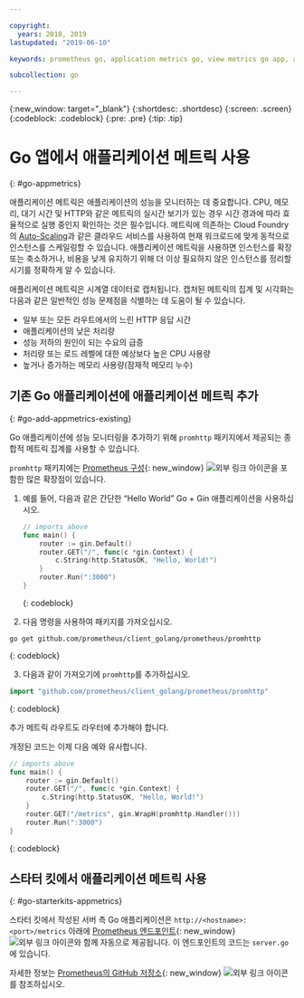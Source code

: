 ```yaml
---

copyright:
  years: 2018, 2019
lastupdated: "2019-06-10"

keywords: prometheus go, application metrics go, view metrics go app, add metrics go, promhttp go, autoscaling go

subcollection: go

---
```


{:new_window: target="_blank"}
{:shortdesc: .shortdesc}
{:screen: .screen}
{:codeblock: .codeblock}
{:pre: .pre}
{:tip: .tip}

# Go 앱에서 애플리케이션 메트릭 사용
{: #go-appmetrics}

애플리케이션 메트릭은 애플리케이션의 성능을 모니터하는 데 중요합니다. CPU, 메모리, 대기 시간 및 HTTP와 같은 메트릭의 실시간 보기가 있는 경우 시간 경과에 따라 효율적으로 실행 중인지 확인하는 것은 필수입니다. 메트릭에 의존하는 Cloud Foundry의 [Auto-Scaling](/docs/services/Auto-Scaling?topic=Auto-Scaling)과 같은 클라우드 서비스를 사용하여 현재 워크로드에 맞게 동적으로 인스턴스를 스케일링할 수 있습니다. 애플리케이션 메트릭을 사용하면 인스턴스를 확장 또는 축소하거나, 비용을 낮게 유지하기 위해 더 이상 필요하지 않은 인스턴스를 정리할 시기를 정확하게 알 수 있습니다.

애플리케이션 메트릭은 시계열 데이터로 캡처됩니다. 캡처된 메트릭의 집계 및 시각화는 다음과 같은 일반적인 성능 문제점을 식별하는 데 도움이 될 수 있습니다.

* 일부 또는 모든 라우트에서의 느린 HTTP 응답 시간
* 애플리케이션의 낮은 처리량
* 성능 저하의 원인이 되는 수요의 급증
* 처리량 또는 로드 레벨에 대한 예상보다 높은 CPU 사용량
* 높거나 증가하는 메모리 사용량(잠재적 메모리 누수)

## 기존 Go 애플리케이션에 애플리케이션 메트릭 추가
{: #go-add-appmetrics-existing}

Go 애플리케이션에 성능 모니터링을 추가하기 위해 `promhttp` 패키지에서 제공되는 종합적 메트릭 집계를 사용할 수 있습니다.

`promhttp` 패키지에는 [Prometheus 구성](https://github.com/prometheus/client_golang){: new_window} ![외부 링크 아이콘](../icons/launch-glyph.svg "외부 링크 아이콘")을 포함한 많은 확장점이 있습니다.

1. 예를 들어, 다음과 같은 간단한 “Hello World” Go + Gin 애플리케이션을 사용하십시오.
    ```go
    // imports above
    func main() {
        router := gin.Default()
        router.GET("/", func(c *gin.Context) {
            c.String(http.StatusOK, "Hello, World!")
        }
        router.Run(":3000")
    }
    ```
    {: codeblock}

2. 다음 명령을 사용하여 패키지를 가져오십시오.
  ```
  go get github.com/prometheus/client_golang/prometheus/promhttp
  ```
  {: codeblock}

3. 다음과 같이 가져오기에 `promhttp`를 추가하십시오.
  ```go
  import "github.com/prometheus/client_golang/prometheus/promhttp"
  ```
  {: codeblock}

  추가 메트릭 라우트도 라우터에 추가해야 합니다.

  개정된 코드는 이제 다음 예와 유사합니다.
  ```go
  // imports above
  func main() {
      router := gin.Default()
      router.GET("/", func(c *gin.Context) {
          c.String(http.StatusOK, "Hello, World!")
      }
      router.GET("/metrics", gin.WrapH(promhttp.Handler()))
      router.Run(":3000")
  }
  ```
  {: codeblock}

## 스타터 킷에서 애플리케이션 메트릭 사용
{: #go-starterkits-appmetrics}

스타터 킷에서 작성된 서버 측 Go 애플리케이션은 `http://<hostname>:<port>/metrics` 아래에 [Prometheus 엔드포인트](https://prometheus.io/){: new_window} ![외부 링크 아이콘](../icons/launch-glyph.svg "외부 링크 아이콘")와 함께 자동으로 제공됩니다. 이 엔드포인트의 코드는 `server.go`에 있습니다.

자세한 정보는 [Prometheus의 GitHub 저장소](https://github.com/prometheus/client_golang/){: new_window} ![외부 링크 아이콘](../icons/launch-glyph.svg "외부 링크 아이콘")를 참조하십시오.
